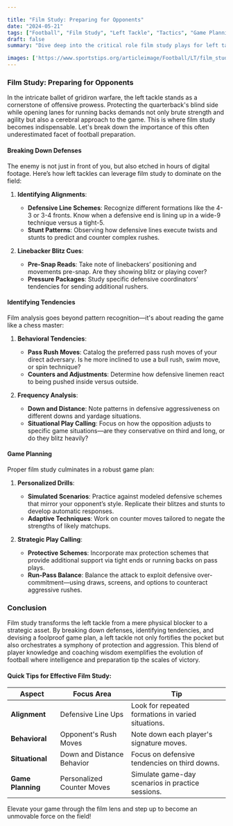 ```yaml
---

title: "Film Study: Preparing for Opponents"
date: "2024-05-21"
tags: ["Football", "Film Study", "Left Tackle", "Tactics", "Game Planning", "Coaching", "Preparation", "Strategy"]
draft: false
summary: "Dive deep into the critical role film study plays for left tackles in football. Learn how breaking down defenses, identifying tendencies, and comprehensive game planning elevate performance and secure victories on the field."

images: ['https://www.sportstips.org/articleimage/Football/LT/film_study_preparing_for_opponents.webp']
---
```


### Film Study: Preparing for Opponents

In the intricate ballet of gridiron warfare, the left tackle stands as a cornerstone of offensive prowess. Protecting the quarterback's blind side while opening lanes for running backs demands not only brute strength and agility but also a cerebral approach to the game. This is where film study becomes indispensable. Let's break down the importance of this often underestimated facet of football preparation.

#### Breaking Down Defenses

The enemy is not just in front of you, but also etched in hours of digital footage. Here’s how left tackles can leverage film study to dominate on the field:

1. **Identifying Alignments**:
   - **Defensive Line Schemes**: Recognize different formations like the 4-3 or 3-4 fronts. Know when a defensive end is lining up in a wide-9 technique versus a tight-5.
   - **Stunt Patterns**: Observing how defensive lines execute twists and stunts to predict and counter complex rushes.

2. **Linebacker Blitz Cues**:
   - **Pre-Snap Reads**: Take note of linebackers’ positioning and movements pre-snap. Are they showing blitz or playing cover?
   - **Pressure Packages**: Study specific defensive coordinators’ tendencies for sending additional rushers.

#### Identifying Tendencies

Film analysis goes beyond pattern recognition—it's about reading the game like a chess master:

1. **Behavioral Tendencies**:
   - **Pass Rush Moves**: Catalog the preferred pass rush moves of your direct adversary. Is he more inclined to use a bull rush, swim move, or spin technique?
   - **Counters and Adjustments**: Determine how defensive linemen react to being pushed inside versus outside.

2. **Frequency Analysis**:
   - **Down and Distance**: Note patterns in defensive aggressiveness on different downs and yardage situations.
   - **Situational Play Calling**: Focus on how the opposition adjusts to specific game situations—are they conservative on third and long, or do they blitz heavily?

#### Game Planning

Proper film study culminates in a robust game plan:

1. **Personalized Drills**:
   - **Simulated Scenarios**: Practice against modeled defensive schemes that mirror your opponent’s style. Replicate their blitzes and stunts to develop automatic responses.
   - **Adaptive Techniques**: Work on counter moves tailored to negate the strengths of likely matchups.

2. **Strategic Play Calling**:
   - **Protective Schemes**: Incorporate max protection schemes that provide additional support via tight ends or running backs on pass plays.
   - **Run-Pass Balance**: Balance the attack to exploit defensive over-commitment—using draws, screens, and options to counteract aggressive rushes.

### Conclusion

Film study transforms the left tackle from a mere physical blocker to a strategic asset. By breaking down defenses, identifying tendencies, and devising a foolproof game plan, a left tackle not only fortifies the pocket but also orchestrates a symphony of protection and aggression. This blend of player knowledge and coaching wisdom exemplifies the evolution of football where intelligence and preparation tip the scales of victory.

#### Quick Tips for Effective Film Study:

| Aspect            | Focus Area                             | Tip                                                    |
|-------------------|----------------------------------------|--------------------------------------------------------|
| **Alignment**     | Defensive Line Ups                     | Look for repeated formations in varied situations.     |
| **Behavioral**    | Opponent's Rush Moves                  | Note down each player's signature moves.               |
| **Situational**   | Down and Distance Behavior             | Focus on defensive tendencies on third downs.          |
| **Game Planning** | Personalized Counter Moves             | Simulate game-day scenarios in practice sessions.       |

Elevate your game through the film lens and step up to become an unmovable force on the field!